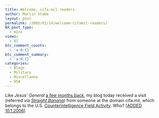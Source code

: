 ```yaml
---
title: Welcome, cifa.mil readers
author: Martin Stabe
layout: post
permalink: /2005/01/14/welcome-cifamil-readers/
BX_post_type:
  - mini
views:
  - 81
btc_comment_counts:
  - 'a:0:{}'
btc_comment_summary:
  - 'a:0:{}'
categories:
  - Blogs
  - Military
  - Miscellanea
  - USA
---
```

Like *Jesus&rsquo; General* [a few months back][1], my blog today received a visit (referred via *[Straight Banana][2])* from someone at the domain cifa.mil, which belongs to the U.S. [Counterintelligence Field Activity][3]. Who? [[ADDED 10.1.2006][4]]

 [1]: http://patriotboy.blogspot.com/2004/07/state-security-apparatus-responds-to.html
 [2]: http://www.40k.org.uk/blog/
 [3]: http://mightyspork.blogspot.com/2004/07/about-cifa.html
 [4]: http://martinstabe.com/blog/?p=1348